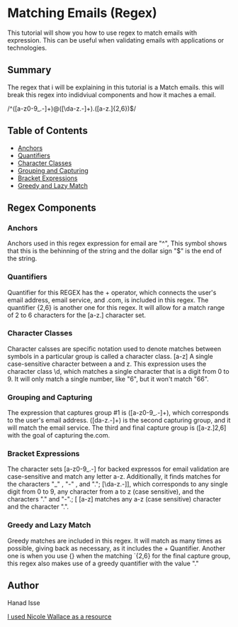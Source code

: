 # Matching Emails (Regex)

This tutorial will show you how to use regex to match emails with expression. This can be useful when validating emails with applications or technologies.

## Summary

The regex that i will be explaining in this tutorial is a Match emails. this will break this regex into indidviual components and how it maches a email. 


/^([a-z0-9_\.-]+)@([\da-z\.-]+)\.([a-z\.]{2,6})$/

## Table of Contents

- [Anchors](#anchors)
- [Quantifiers](#quantifiers)
- [Character Classes](#character-classes)
- [Grouping and Capturing](#grouping-and-capturing)
- [Bracket Expressions](#bracket-expressions)
- [Greedy and Lazy Match](#greedy-and-lazy-match)


## Regex Components

### Anchors
Anchors used in this regex expression for email are "^", This symbol shows that this is the behinning of the string and the dollar sign "$" is the end of the string.

### Quantifiers
Quantifier for this REGEX has the + operator, which connects the user's email address, email service, and .com, is included in this regex. The quantifier {2,6} is another one for this regex. It will allow for a match range of 2 to 6 characters for the [a-z\.] character set.


### Character Classes
Character calsses are specific notation used to denote matches between symbols in a particular group is called a character class. [a-z] A single case-sensitive character between a and z. This expression uses the character class \d, which matches a single character that is a digit from 0 to 9. It will only match a single number, like "6", but it won't match "66".


### Grouping and Capturing

The expression that captures group #1 is ([a-z0-9_.-]+), which corresponds to the user's email address. ([da-z.-]+) is the second capturing group, and it will match the email service. The third and final capture group is ([a-z.]2,6] with the goal of capturing the.com.

### Bracket Expressions
The character sets [a-z0-9_\.-] for backed expressos for email validation are case-sensitive and match any letter a-z. Additionally, it finds matches for the characters "_" , "-" , and "."; [\da-z\.-]], which corresponds to any single digit from 0 to 9, any character from a to z (case sensitive), and the characters "." and "-".; [ [a-z] matches any a-z (case sensitive) character and the character ".".

### Greedy and Lazy Match
Greedy matches are included in this regex. It will match as many times as possible, giving back as necessary, as it includes the + Quantifier. Another one is when you use {} when the matching `{2,6} for the final capture group, this regex also makes use of a greedy quantifier with the value "."


## Author
Hanad Isse 

[I used Nicole Wallace as a resource](https://github.com/nicolewallace09)



